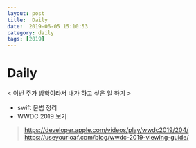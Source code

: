 ```yaml
---
layout: post
title:  Daily
date:  2019-06-05 15:10:53
category: daily
tags: [2019]
---
```


# Daily

< 이번 주가 방학이라서 내가 하고 싶은 일 하기 >
- swift 문법 정리
- WWDC 2019 보기
> https://developer.apple.com/videos/play/wwdc2019/204/
> https://useyourloaf.com/blog/wwdc-2019-viewing-guide/